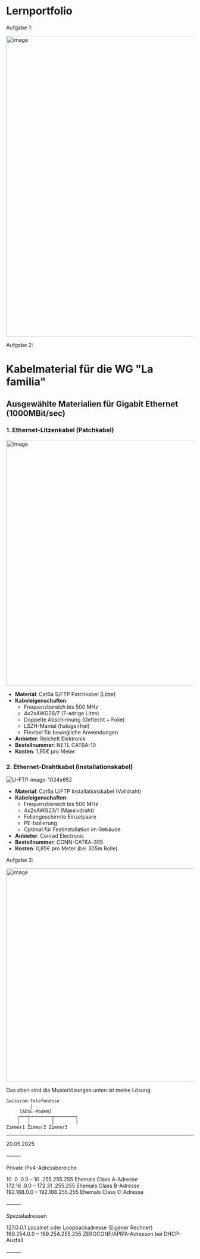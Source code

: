 # Lernportfolio

Aufgabe 1:


<img width="805" alt="image" src="https://github.com/user-attachments/assets/471ae424-590d-4125-ae36-ca74c764fd03" />


Aufgabe 2:

# Kabelmaterial für die WG "La familia"

## Ausgewählte Materialien für Gigabit Ethernet (1000MBit/sec)

### 1. Ethernet-Litzenkabel (Patchkabel)

<img width="658" alt="image" src="https://github.com/user-attachments/assets/8471049e-c715-4fe4-95cc-45cb43031b8e" />

- **Material**: Cat6a S/FTP Patchkabel (Litze)
- **Kabeleigenschaften**: 
  - Frequenzbereich bis 500 MHz
  - 4x2xAWG26/7 (7-adrige Litze)
  - Doppelte Abschirmung (Geflecht + Folie)
  - LSZH-Mantel (halogenfrei)
  - Flexibel für bewegliche Anwendungen
- **Anbieter**: Reichelt Elektronik
- **Bestellnummer**: NETL CAT6A-10
- **Kosten**: 1,95€ pro Meter

### 2. Ethernet-Drahtkabel (Installationskabel)

![U-FTP-image-1024x652](https://github.com/user-attachments/assets/3c612386-ab5d-4f42-b334-ab27bb702c27)

- **Material**: Cat6a U/FTP Installationskabel (Volldraht)
- **Kabeleigenschaften**: 
  - Frequenzbereich bis 500 MHz
  - 4x2xAWG23/1 (Massivdraht)
  - Foliengeschirmte Einzelpaare
  - PE-Isolierung
  - Optimal für Festinstallation im Gebäude
- **Anbieter**: Conrad Electronic
- **Bestellnummer**: CONN-CAT6A-305
- **Kosten**: 0,85€ pro Meter (bei 305m Rolle)


Aufgabe 3:

<img width="571" alt="image" src="https://github.com/user-attachments/assets/8868a314-353e-478f-be29-2c21347d4014" />


Das oben sind die Musterlösungen unten ist meine Lösung.


```
Swisscom-Telefondose
         │
     [ADSL-Modem]
    ┌───┼────────┬────────┐
    │   │        │        │
Zimmer1 Zimmer2 Zimmer3
```

---


20.05.2025



⸻

Private IPv4-Adressbereiche

10   .0   .0.0   –   10   .255.255.255       Ehemals Class A-Adresse  
172.16 .0.0     –   172.31 .255.255         Ehemals Class B-Adresse  
192.168.0.0     –   192.168.255.255         Ehemals Class C-Adresse  


⸻

Spezialadressen

127.0.0.1                                  Localnet oder Loopbackadresse (Eigener Rechner)  
169.254.0.0 – 169.254.255.255              ZEROCONF/APIPA-Adressen bei DHCP-Ausfall  


⸻

